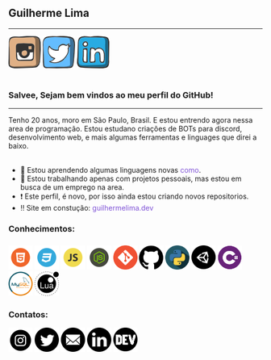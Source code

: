 ## Guilherme Lima
<hr>
<a href='#' target='_blank'> <img src='./images/social/instagram.png'></a>
<a href='#' target='_blank'><img src='./images/social/twitter.png'></a>
<a href='#' target='_blank'><img src='./images/social/linkedin.png'></a>
<br><br>

### Salvee, Sejam bem vindos ao meu perfil do GitHub!
<hr>
Tenho 20 anos, moro em São Paulo, Brasil. E estou entrendo agora nessa area de programação. Estou estudano criações de BOTs para discord, desenvolvimento web, e mais algumas ferramentas e linguages que direi a baixo.<br><br>

- 🌱 Estou aprendendo algumas linguagens novas <a href='#knownleadge' style='text-decoration: none;color: #7e51d6'>como</a>.
- 🔭 Estou trabalhando apenas com projetos pessoais, mas estou em busca de um emprego na area.
- ❗ Este perfil, é novo, por isso ainda estou criando novos repositorios.
- ‼️ Site em constução: <a href='https://guilhermelima.dev' style='text-decoration: none;color: #7e51d6'>guilhermelima.dev</a>

<h3 id='knownleadge'> Conhecimentos: <h3>

<img src='./images/pgm/html.png'> <!--HTML-->
<img src='./images/pgm/css.png'> <!--CSS-->
<img src='./images/pgm/js.png'> <!--JS-->
<img src='./images/pgm/nodejs.png'> <!--NodeJs-->
<img src='./images/pgm/git.png'> <!--Git-->
<img src='./images/pgm/github.png'> <!--GitHub-->
<img src='./images/pgm/python.png'> <!--Python-->
<img src='./images/pgm/unity.png'> <!--Unity-->
<img src='./images/pgm/Cs.png'> <!--C#-->
<img src='./images/pgm/mySQL.png'> <!--MySQL-->
<img src='./images/pgm/lua.png'> <!--Lua-->

### Contatos:
<div>
  <a href='#' target='_blank'><img src='./images/social2/instagram.png'></a>
  <a href='#' target='_blank'><img src='./images/social2/twitter.png'></a>
  <a href = "mailto:joao_guilherme0511@outlook.com"><img src='./images/social2/mail.png'></a>
  <a href='#' target='_blank'><img src='./images/social2/linkedin.png'></a>
  <a href='https://dev.to/guilhermesclima' target='_blank'><img src='./images/social2/dev.png'></a>
</div>
